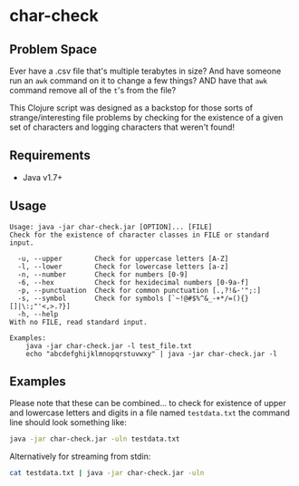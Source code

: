 # char-check

## Problem Space

Ever have a .csv file that's multiple terabytes in size? And have someone run an `awk` command on it to change a few things? AND have that `awk` command remove all of the `t`'s from the file?

This Clojure script was designed as a backstop for those sorts of strange/interesting file problems by checking for the existence of a given set of characters and logging characters that weren't found!

## Requirements
* Java v1.7+

## Usage
```
Usage: java -jar char-check.jar [OPTION]... [FILE]
Check for the existence of character classes in FILE or standard input.

  -u, --upper        Check for uppercase letters [A-Z]
  -l, --lower        Check for lowercase letters [a-z]
  -n, --number       Check for numbers [0-9]
  -6, --hex          Check for hexidecimal numbers [0-9a-f]
  -p, --punctuation  Check for common punctuation [.,?!&-'";:]
  -s, --symbol       Check for symbols [`~!@#$%^&_-+*/=(){}[]|\:;"'<,>.?}]
  -h, --help
With no FILE, read standard input.

Examples:
    java -jar char-check.jar -l test_file.txt
    echo "abcdefghijklmnopqrstuvwxy" | java -jar char-check.jar -l
```

## Examples
Please note that these can be combined... to check for existence of upper and lowercase letters and digits in a file named `testdata.txt` the command line should look something like:
```bash
java -jar char-check.jar -uln testdata.txt
```

Alternatively for streaming from stdin:
```bash
cat testdata.txt | java -jar char-check.jar -uln
```
